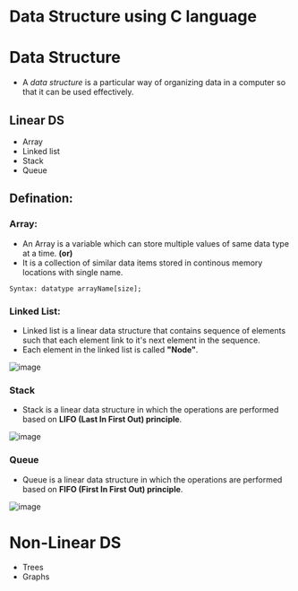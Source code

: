 # Data Structure using C language

# Data Structure
* A *data structure* is a particular way of organizing data in a computer so that it can be used effectively.

## Linear DS                 
* Array                   
* Linked list
* Stack
* Queue

## Defination:
### Array:
+ An Array is a variable which can store multiple values of same data type at a time. __(or)__
+ It is a collection of similar data items stored in continous memory locations with single name.

```
Syntax: datatype arrayName[size];
```

### Linked List:
+ Linked list is a linear data structure that contains sequence of elements such that each element link to it's next element in the sequence.
+ Each element in the linked list is called __"Node"__.

![image](https://user-images.githubusercontent.com/68140538/102630188-3e2ac680-4172-11eb-9e5f-c24e0487a4f0.png)

### Stack
+ Stack is a linear data structure in which the operations are performed based on __LIFO (Last In First Out) principle__.

![image](https://user-images.githubusercontent.com/68140538/102698610-be315900-4264-11eb-881e-cffa1d713f39.png)

### Queue
+ Queue is a linear data structure in which the operations are performed based on __FIFO (First In First Out) principle__.

![image](https://user-images.githubusercontent.com/68140538/102856558-b8966780-444c-11eb-84b6-95c77744c2c5.png)

# Non-Linear DS
* Trees
* Graphs
